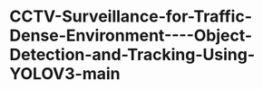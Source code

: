 # CCTV-Surveillance-for-Traffic-Dense-Environment----Object-Detection-and-Tracking-Using-YOLOV3-main